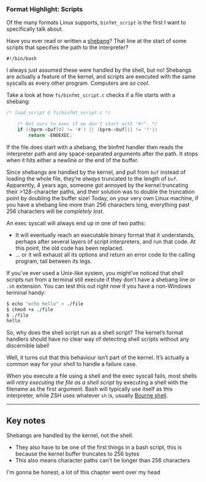 ### Format Highlight: Scripts

Of the many formats Linux supports, `binfmt_script` is the first I want to specifically talk about.

Have you ever read or written a [shebang](https://en.wikipedia.org/wiki/Shebang_(Unix))? That line at the start of some scripts that specifies the path to the interpreter?

```
#!/bin/bash
```

I always just assumed these were handled by the shell, but no! Shebangs are actually a feature of the kernel, and scripts are executed with the same syscalls as every other program. Computers are _so cool_.

Take a look at how `fs/binfmt_script.c` checks if a file starts with a shebang:

```c
/* load_script @ fs/binfmt_script.c */

	/* Not ours to exec if we don't start with "#!". */
	if ((bprm->buf[0] != '#') || (bprm->buf[1] != '!'))
		return -ENOEXEC;
```

If the file does start with a shebang, the binfmt handler then reads the interpreter path and any space-separated arguments after the path. It stops when it hits either a newline or the end of the buffer.

Since shebangs are handled by the kernel, and pull from `buf` instead of loading the whole file, they’re _always_ truncated to the length of `buf`. Apparently, 4 years ago, someone got annoyed by the kernel truncating their >128-character paths, and their solution was to double the truncation point by doubling the buffer size! Today, on your very own Linux machine, if you have a shebang line more than 256 characters long, everything past 256 characters will be _completely lost_.

An exec syscall will always end up in one of two paths:

- It will eventually reach an executable binary format that it understands, perhaps after several layers of script interpreters, and run that code. At this point, the old code has been replaced.
- … or it will exhaust all its options and return an error code to the calling program, tail between its legs.

If you’ve ever used a Unix-like system, you might’ve noticed that shell scripts run from a terminal still execute if they don’t have a shebang line or `.sh` extension. You can test this out right now if you have a non-Windows terminal handy:

```bash
$ echo "echo hello" > ./file
$ chmod +x ./file
$ ./file
hello
```

So, why does the shell script run as a shell script? The kernel’s format handlers should have no clear way of detecting shell scripts without any discernible label!

Well, it turns out that this behaviour isn’t part of the kernel. It’s actually a common way for your _shell_ to handle a failure case.

When you execute a file using a shell and the exec syscall fails, most shells will _retry executing the file as a shell script_ by executing a shell with the filename as the first argument. Bash will typically use itself as this interpreter, while ZSH uses whatever `sh` is, usually [Bourne shell](https://en.wikipedia.org/wiki/Bourne_shell).

---

## Key notes

Shebangs are handled by the kernel, not the shell.
- They also have to be one of the first things in a bash script, this is because the kernel buffer truncates to 256 bytes
- This also means character paths can't be longer than 256 characters

I'm gonna be honest, a lot of this chapter went over my head